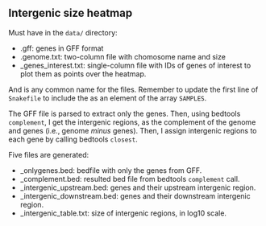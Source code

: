 ## Intergenic size heatmap

Must have in the `data/` directory:

* <sample>.gff: genes in GFF format
* <sample>.genome.txt: two-column file with chomosome name and size
* <sample>_genes_interest.txt: single-column file with IDs of genes of interest to plot them as points over the heatmap.

And <sample> is any common name for the files. Remember to update the first line of `Snakefile` to include the <sample> as an element of the array `SAMPLES`.

The GFF file is parsed to extract only the genes. Then, using bedtools `complement`, I get the intergenic regions, as the complement of the genome and genes (i.e., genome *minus* genes). Then, I assign intergenic regions to each gene by calling bedtools `closest`.

Five files are generated:

* <sample>_onlygenes.bed: bedfile with only the genes from GFF.
*  <sample>_complement.bed: resulted bed file from bedtools `complement` call.
* <sample>_intergenic_upstream.bed: genes and their upstream intergenic region.
* <sample>_intergenic_downstream.bed: genes and their downstream intergenic region.
* <sample>_intergenic_table.txt: size of intergenic regions, in log10 scale.
